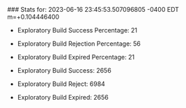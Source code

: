 <!DOCTYPE html>
<html>
	<head>
		<meta charset="utf-8">
		<title>i2p-stats</title>
	</head>
	<body>
### Stats for: 2023-06-16 23:45:53.507096805 -0400 EDT m=+0.104446400

 - Exploratory Build Success Percentage: 21
 - Exploratory Build Rejection Percentage: 56
 - Exploratory Build Expired Percentage: 21
 - Exploratory Build Success: 2656
 - Exploratory Build Reject: 6984
 - Exploratory Build Expired: 2656

	</body>
</html>